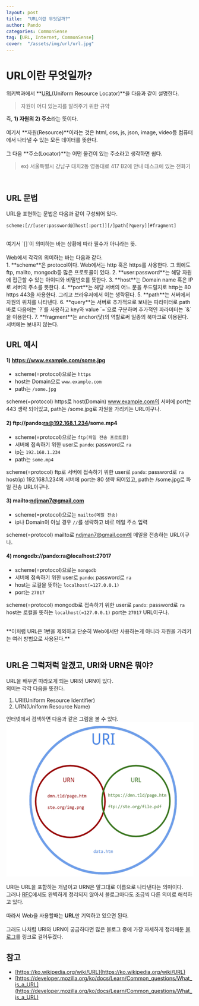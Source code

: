```yaml
---
layout: post
title:  "URL이란 무엇일까?"
author: Pando
categories: CommonSense
tag: [URL, Internet, CommonSense]
cover:  "/assets/img/url/url.jpg"
---
```


# URL이란 무엇일까?

위키백과에서 **[URL](https://ko.wikipedia.org/wiki/URL)(Uniform Resource Locator)**을 다음과 같이 설명한다.
<br>
> 자원이 어디 있는지를 알려주기 위한 규약

즉, **1) 자원의 2) 주소**라는 뜻이다.
<br><br>
여기서 **자원(Resource)**이라는 것은 html, css, js, json, image, video등 컴퓨터에서 나타낼 수 있는 모든 데이터를 뜻한다.
<br><br>
그 다음 **주소(Locator)**는 어떤 물건이 있는 주소라고 생각하면 쉽다.
<br>
> ex) 서울특별시 강남구 대치2동 영동대로 417 B2에 안내 데스크에 있는 전화기
<br>

## URL 문법
URL을 표현하는 문법은 다음과 같이 구성되어 있다.
<br>

```
scheme:[//[user:password@]host[:port]][/]path[?query][#fragment]
```

<br>
여기서 `[]`이 의미하는 바는 상황에 따라 필수가 아니라는 뜻.
<br><br>
Web에서 각각의 의미하는 바는 다음과 같다.
<br>
1. **scheme**은 protocol이다. Web에서는 http 혹은 https를 사용한다. 그 외에도 ftp, mailto, mongodb등 많은 프로토콜이 있다.
2. **user:password**는 해당 자원에 접근할 수 있는 아이디와 비밀번호를 뜻한다.
3. **host**는 Domain name 혹은 IP로 서버의 주소를 뜻한다.
4. **port**는 해당 서버의 어느 문을 두드릴지로 http는 80 https 443을 사용한다. 그리고 브라우저에서 이는 생략된다.
5. **path**는 서버에서 자원의 위치를 나타낸다.
6. **query**는 서버로 추가적으로 보내는 파라미터로 path 바로 다음에는 `?`를 사용하고 key와 value `=`으로 구분하며 추가적인 파라미터는 `&`을 이용한다.
7. **fragment**는 anchor(닻)의 역할로써 일종의 북마크로 이용된다. 서버에는 보내지 않는다.

## URL 예시

#### 1) https://www.example.com/some.jpg

- scheme(=protocol)으로는 `https`
- host는 Domain으로 `www.example.com`
- path는 `/some.jpg`

scheme(=protocol) https로 host(Domain) www.example.com의 서버에 port는 443 생략 되어있고, path는 /some.jpg로 자원을 가리키는 URL이구나.


#### 2) ftp://pando:ra@192.168.1.234/some.mp4

- scheme(=protocol)으로는 `ftp(파일 전송 프로토콜)`
- 서버에 접속하기 위한 user로 `pando`: password로 `ra`
- ip는 `192.168.1.234`
- path는 `some.mp4`

scheme(=protocol) ftp로 서버에 접속하기 위한 user로 `pando`: password로 `ra` host(ip) 192.168.1.234의 서버에 port는 80 생략 되어있고, path는 /some.jpg로 파일 전송 URL이구나.

#### 3) mailto:ndjman7@gmail.com

- scheme(=protocol)으로는 `mailto(메일 전송)`
- ip나 Domain이 아닐 경우 `//`를 생략하고 바로 메일 주소 입력

scheme(=protocol) mailto로 ndjman7@gmail.com에 메일을 전송하는 URL이구나.

#### 4) mongodb://pando:ra@localhost:27017

- scheme(=protocol)으로는 `mongodb`
- 서버에 접속하기 위한 user로 `pando`: password로 `ra`
- host는 로컬을 뜻하는 `localhost(=127.0.0.1)`
- port는 `27017`

scheme(=protocol) mongodb로 접속하기 위한 user로 `pando`: password로 `ra` host는 로컬을 뜻하는 `localhost(=127.0.0.1)` port는 `27017` URL이구나.

<br>
**이처럼 URL은 1번을 제외하고 단순히 Web에서만 사용하는게 아니라 자원을 가리키는 여러 방법으로 사용된다.**
<br><br>

## URL은 그럭저럭 알겠고, URI와 URN은 뭐야?

URL을 배우면 따라오게 되는 URI와 URN이 있다.
<br>
의미는 각각 다음을 뜻한다.

1. URI(Uniform Resource Identifier)
2. URN(Uniform Resource Name)

인터넷에서 검색하면 다음과 같은 그림을 볼 수 있다.
![URI URL URN](/assets/img/url/uri-url-urn.png)

URI는 URL을 포함하는 개념이고 URN은 말그대로 이름으로 나타낸다는 의미이다. 
<br>
그러나 [RFC](https://ko.wikipedia.org/wiki/RFC)에서도 완벽하게 정리되지 않아서 블로그마다도 조금씩 다른 의미로 해석하고 있다.
<br><br>
따라서 Web을 사용할때는 **URL**만 기억하고 있으면 된다.
<br><br>
그래도 나처럼 URI와 URN이 궁금하다면 많은 블로그 중에 가장 자세하게 정리해둔 [블로그](https://danielmiessler.com/study/difference-between-uri-url/)를 링크로 걸어두겠다.

## 참고
- [https://ko.wikipedia.org/wiki/URL](https://ko.wikipedia.org/wiki/URL)
- [https://developer.mozilla.org/ko/docs/Learn/Common_questions/What_is_a_URL](https://developer.mozilla.org/ko/docs/Learn/Common_questions/What_is_a_URL)
